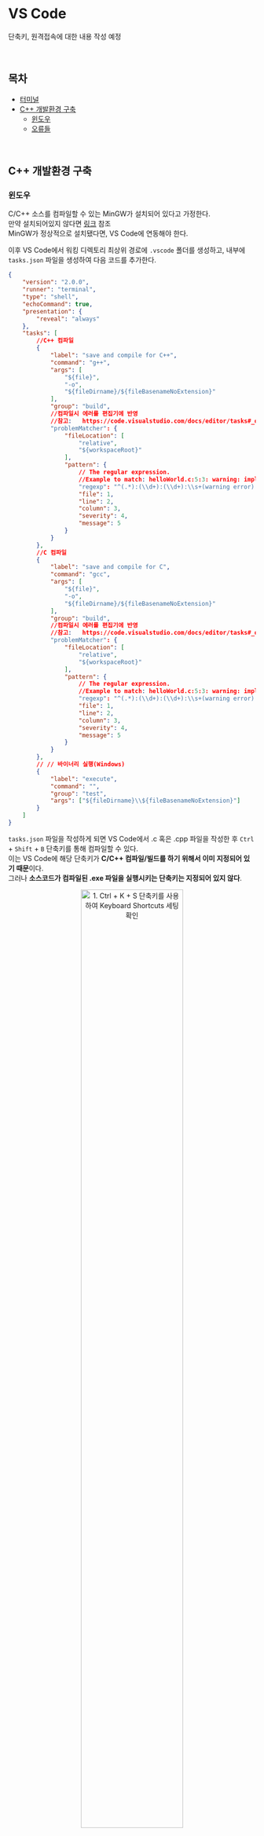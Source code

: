 # VS Code
<p>단축키, 원격접속에 대한 내용 작성 예정</p>

<br>

## 목차
<p>

- [터미널](https://github.com/DrMaemi/Study/tree/main/Tools/VS-Code/터미널)
- [C++ 개발환경 구축](#c++-개발환경-구축)
    - [윈도우](#윈도우)
    - [오류들](#오류들)
</p>

<br>

## C++ 개발환경 구축
### 윈도우
<p>

C/C++ 소스를 컴파일할 수 있는 MinGW가 설치되어 있다고 가정한다.<br>
만약 설치되어있지 않다면 [링크](https://github.com/DrMaemi/Study/tree/master/Tools/MinGW) 참조<br>
MinGW가 정상적으로 설치됐다면, VS Code에 연동해야 한다.
</p>
<p>

이후 VS Code에서 워킹 디렉토리 최상위 경로에 `.vscode` 폴더를 생성하고, 내부에 `tasks.json` 파일을 생성하여 다음 코드를 추가한다.
```json
{
    "version": "2.0.0",
    "runner": "terminal",
    "type": "shell",
    "echoCommand": true,
    "presentation": {
        "reveal": "always"
    },
    "tasks": [
        //C++ 컴파일
        {
            "label": "save and compile for C++",
            "command": "g++",
            "args": [
                "${file}",
                "-o",
                "${fileDirname}/${fileBasenameNoExtension}"
            ],
            "group": "build",
            //컴파일시 에러를 편집기에 반영
            //참고:   https://code.visualstudio.com/docs/editor/tasks#_defining-a-problem-matcher
            "problemMatcher": {
                "fileLocation": [
                    "relative",
                    "${workspaceRoot}"
                ],
                "pattern": {
                    // The regular expression. 
                    //Example to match: helloWorld.c:5:3: warning: implicit declaration of function 'prinft'
                    "regexp": "^(.*):(\\d+):(\\d+):\\s+(warning error):\\s+(.*)$",
                    "file": 1,
                    "line": 2,
                    "column": 3,
                    "severity": 4,
                    "message": 5
                }
            }
        },
        //C 컴파일
        {
            "label": "save and compile for C",
            "command": "gcc",
            "args": [
                "${file}",
                "-o",
                "${fileDirname}/${fileBasenameNoExtension}"
            ],
            "group": "build",
            //컴파일시 에러를 편집기에 반영
            //참고:   https://code.visualstudio.com/docs/editor/tasks#_defining-a-problem-matcher
            "problemMatcher": {
                "fileLocation": [
                    "relative",
                    "${workspaceRoot}"
                ],
                "pattern": {
                    // The regular expression. 
                    //Example to match: helloWorld.c:5:3: warning: implicit declaration of function 'prinft'
                    "regexp": "^(.*):(\\d+):(\\d+):\\s+(warning error):\\s+(.*)$",
                    "file": 1,
                    "line": 2,
                    "column": 3,
                    "severity": 4,
                    "message": 5
                }
            }
        },
        // // 바이너리 실행(Windows)
        {
            "label": "execute",
            "command": "",
            "group": "test",
            "args": ["${fileDirname}\\${fileBasenameNoExtension}"]
        }
    ]
}
```
</p>
<p>

`tasks.json` 파일을 작성하게 되면 VS Code에서 .c 혹은 .cpp 파일을 작성한 후 `Ctrl` + `Shift` + `B` 단축키를 통해 컴파일할 수 있다.<br>
이는 VS Code에 해당 단축키가 **C/C++ 컴파일/빌드를 하기 위해서 이미 지정되어 있기 때문**이다.<br>
그러나 **소스코드가 컴파일된 .exe 파일을 실행시키는 단축키는 지정되어 있지 않다**.
</p>

<div align="center">
  <figure>
      <img src="resources/C++ 개발환경 구축/1.  Ctrl + K + S 단축키를 사용하여 Keyboard Shortcuts 세팅 확인.png" alt="1.  Ctrl + K + S 단축키를 사용하여 Keyboard Shortcuts 세팅 확인" width="70%">
      <div align="center"><figcation>1.  Ctrl + K + S 단축키를 사용하여 Keyboard Shortcuts 세팅 확인</figcation></div>
  </figure>
</div>
<br>
<div align="center">
  <figure>
      <img src="resources/C++ 개발환경 구축/2. 소스코드가 컴파일된 .exe 파일을 실행시키는 단축키는 지정되어 있지 않음.png" alt="2. 소스코드가 컴파일된 .exe 파일을 실행시키는 단축키는 지정되어 있지 않음" width="70%">
      <div align="center"><figcation>2. 소스코드가 컴파일된 .exe 파일을 실행시키는 단축키는 지정되어 있지 않음</figcation></div>
  </figure>
</div>
<br>
<div align="center">
  <figure>
      <img src="resources/C++ 개발환경 구축/3. keybindings.json 파일을 열기 위해 우측 상단 아이콘 클릭.png" alt="3. keybindings.json 파일을 열기 위해 우측 상단 아이콘 클릭" width="70%">
      <div align="center"><figcation>3. keybindings.json 파일을 열기 위해 우측 상단 아이콘 클릭</figcation></div>
  </figure>
</div>
<br>

<p>

단축키 설정을 위해 `keybindings.json` 파일 [] 내부에 다음 객체 코드를 추가한다.
```json
// keybindings.json
[
    // 실행
    {
        "key": "ctrl+shift+r",
        "command": "workbench.action.tasks.test"
    }
]
```
`keybindings.json` 파일은 윈도우에서 C:/Users/<유저 이름>/AppData/Roaming/Code/User 경로에 있다.
</p>
<p>

여기까지 설정했다면 `Ctrl` + `Shift` + `B`, `Ctrl` + `Shift` + `R`로 C/C++ 소스코드를 컴파일 및 실행할 수 있다.
</p>
<p>

이 부분도 해줘야 하는지 모르겠는데, Command Pallet에 C/C++ 편집 구성에 관한 설정이 있어서 관련 자료를 올린다.
</p>
<div align="center">
  <figure>
      <img src="resources/C++ 개발환경 구축/4. Command Pallet에서 C C++ 검색.png" alt="4. Command Pallet에서 C C++ 검색" width="70%">
      <div align="center"><figcation>4. Command Pallet에서 C/C++ 검색</figcation></div>
  </figure>
</div>
<br>
<div align="center">
  <figure>
      <img src="resources/C++ 개발환경 구축/5. C, C++ 편집기 구성 설정.png" alt="5. C, C++ 편집기 구성 설정" width="70%">
      <div align="center"><figcation>5. C/C++ 편집기 구성 설정</figcation></div>
  </figure>
</div>
<br>
<p>

위 설정을 끝내면 `.vscode` 폴더 내에 `c_cpp_properties.json` 파일이 생성된다.
</p>

<br>

### 오류들
<p>

윈도우에서 git bash를 VS Code의 기본 터미널로 설정한 경우, C/C++ 컴파일 시 `:\`와 같은 디렉토리 구분자를 인식하지 못해 `No such file or directory` 오류를 만났었다.
</p>
<p>

위 오류를 해결하기 위해선 `tasks.json` 파일 내부에서 `gcc`, `g++` 명령어 인자인 `args`에 파일 및 경로와 관련된 부분을 `''`(작은 따옴표)로 감싸야 한다. 또한 바이너리 실행에 필요한 인자에서 `/C`를 제거한다.
</p>
<p>

예시 - `// 참조`, `// 제거` 주석 유의
```json
{
    "version": "2.0.0",
    ...
    "tasks": [
        {
            "label": "save and compile for C++",
            "command": "g++",
            "args": [
                "'${file}'", // 참조
                "-o",
                "'${fileDirname}/${fileBasenameNoExtension}'" // 참조
            ],
            "group": "build",
            ...
        },
        //C 컴파일
        {
            "label": "save and compile for C",
            "command": "gcc",
            "args": [
                "'${file}'", // 참조
                "-o",
                "'${fileDirname}/${fileBasenameNoExtension}'" // 참조
            ],
            ...
        },
        // // 바이너리 실행(Windows)
        {
            "label": "execute",
            "command": "cmd",
            "group": "test",
            "args": [
                // "/C", // 제거
                "'${fileDirname}\\${fileBasenameNoExtension}'" // 참조
            ]
        }
    ]
}
```
</p>
